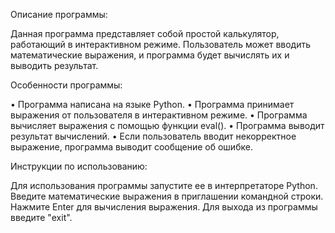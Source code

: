 Описание программы:

Данная программа представляет собой простой калькулятор, работающий в интерактивном режиме. Пользователь может вводить математические выражения, и программа будет вычислять их и выводить результат.

Особенности программы:

• Программа написана на языке Python.
• Программа принимает выражения от пользователя в интерактивном режиме.
• Программа вычисляет выражения с помощью функции eval().
• Программа выводит результат вычислений.
• Если пользователь вводит некорректное выражение, программа выводит сообщение об ошибке.

Инструкции по использованию:

Для использования программы запустите ее в интерпретаторе Python. Введите математические выражения в приглашении командной строки. Нажмите Enter для вычисления выражения. Для выхода из программы введите "exit".
